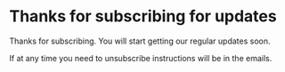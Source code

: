 # Thanks for subscribing for updates

Thanks for subscribing. You will start getting our regular updates soon.

If at any time you need to unsubscribe instructions will be in the emails.